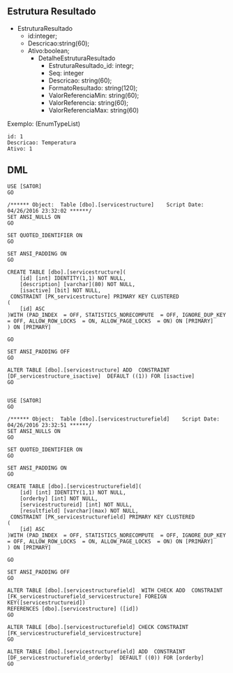 ## Estrutura Resultado
 - EstruturaResultado
    - id:integer;
    - Descricao:string(60);
    - Ativo:boolean;
      - DetalheEstruturaResultado
        - EstruturaResultado_id: integr;
        - Seq: integer
        - Descricao: string(60);
        - FormatoResultado: string(120);
        - ValorReferenciaMin: string(60);
        - ValorReferencia: string(60);
        - ValorReferenciaMax: string(60)

Exemplo: (EnumTypeList)

    id: 1	
    Descricao: Temperatura	
    Ativo: 1
        
## DML
    USE [SATOR]
    GO
    
    /****** Object:  Table [dbo].[servicestructure]    Script Date: 04/26/2016 23:32:02 ******/
    SET ANSI_NULLS ON
    GO
    
    SET QUOTED_IDENTIFIER ON
    GO
    
    SET ANSI_PADDING ON
    GO
    
    CREATE TABLE [dbo].[servicestructure](
        [id] [int] IDENTITY(1,1) NOT NULL,
        [description] [varchar](80) NOT NULL,
        [isactive] [bit] NOT NULL,
     CONSTRAINT [PK_servicestructure] PRIMARY KEY CLUSTERED 
    (
        [id] ASC
    )WITH (PAD_INDEX  = OFF, STATISTICS_NORECOMPUTE  = OFF, IGNORE_DUP_KEY = OFF, ALLOW_ROW_LOCKS  = ON, ALLOW_PAGE_LOCKS  = ON) ON [PRIMARY]
    ) ON [PRIMARY]
    
    GO
    
    SET ANSI_PADDING OFF
    GO
    
    ALTER TABLE [dbo].[servicestructure] ADD  CONSTRAINT [DF_servicestructure_isactive]  DEFAULT ((1)) FOR [isactive]
    GO
    
    
    USE [SATOR]
    GO
    
    /****** Object:  Table [dbo].[servicestructurefield]    Script Date: 04/26/2016 23:32:51 ******/
    SET ANSI_NULLS ON
    GO
    
    SET QUOTED_IDENTIFIER ON
    GO
    
    SET ANSI_PADDING ON
    GO
    
    CREATE TABLE [dbo].[servicestructurefield](
        [id] [int] IDENTITY(1,1) NOT NULL,
        [orderby] [int] NOT NULL,
        [servicestructureid] [int] NOT NULL,
        [resultfield] [varchar](max) NOT NULL,
     CONSTRAINT [PK_servicestructurefield] PRIMARY KEY CLUSTERED 
    (
        [id] ASC
    )WITH (PAD_INDEX  = OFF, STATISTICS_NORECOMPUTE  = OFF, IGNORE_DUP_KEY = OFF, ALLOW_ROW_LOCKS  = ON, ALLOW_PAGE_LOCKS  = ON) ON [PRIMARY]
    ) ON [PRIMARY]
    
    GO
    
    SET ANSI_PADDING OFF
    GO
    
    ALTER TABLE [dbo].[servicestructurefield]  WITH CHECK ADD  CONSTRAINT [FK_servicestructurefield_servicestructure] FOREIGN KEY([servicestructureid])
    REFERENCES [dbo].[servicestructure] ([id])
    GO
    
    ALTER TABLE [dbo].[servicestructurefield] CHECK CONSTRAINT [FK_servicestructurefield_servicestructure]
    GO
    
    ALTER TABLE [dbo].[servicestructurefield] ADD  CONSTRAINT [DF_servicestructurefield_orderby]  DEFAULT ((0)) FOR [orderby]
    GO
    
